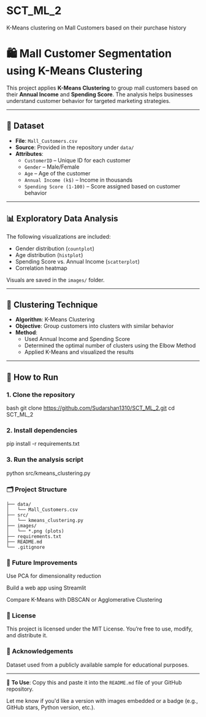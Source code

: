 # SCT_ML_2
K-Means clustering on Mall Customers based on their purchase history
# 🛍️ Mall Customer Segmentation using K-Means Clustering

This project applies **K-Means Clustering** to group mall customers based on their **Annual Income** and **Spending Score**. The analysis helps businesses understand customer behavior for targeted marketing strategies.

---

## 📁 Dataset

- **File**: `Mall_Customers.csv`
- **Source**: Provided in the repository under `data/`
- **Attributes**:
  - `CustomerID` – Unique ID for each customer
  - `Gender` – Male/Female
  - `Age` – Age of the customer
  - `Annual Income (k$)` – Income in thousands
  - `Spending Score (1-100)` – Score assigned based on customer behavior

---

## 📊 Exploratory Data Analysis

The following visualizations are included:
- Gender distribution (`countplot`)
- Age distribution (`histplot`)
- Spending Score vs. Annual Income (`scatterplot`)
- Correlation heatmap

Visuals are saved in the `images/` folder.

---

## 🧠 Clustering Technique

- **Algorithm**: K-Means Clustering
- **Objective**: Group customers into clusters with similar behavior
- **Method**:
  - Used Annual Income and Spending Score
  - Determined the optimal number of clusters using the Elbow Method
  - Applied K-Means and visualized the results

---

## 🧪 How to Run

### 1. Clone the repository

bash git clone https://github.com/Sudarshan1310/SCT_ML_2.git
cd SCT_ML_2

### 2. Install dependencies

pip install -r requirements.txt

### 3. Run the analysis script

python src/kmeans_clustering.py

### 🗂️ Project Structure

```mall-customer-segmentation/
├── data/
│   └── Mall_Customers.csv
├── src/
│   └── kmeans_clustering.py
├── images/
│   └── *.png (plots)
├── requirements.txt
├── README.md
└── .gitignore
```

### 📌 Future Improvements
Use PCA for dimensionality reduction

Build a web app using Streamlit

Compare K-Means with DBSCAN or Agglomerative Clustering

### 📜 License
This project is licensed under the MIT License. You’re free to use, modify, and distribute it.

### 🙌 Acknowledgements
Dataset used from a publicly available sample for educational purposes.


---

🔧 **To Use**: Copy this and paste it into the `README.md` file of your GitHub repository.

Let me know if you'd like a version with images embedded or a badge (e.g., GitHub stars, Python version, etc.).
